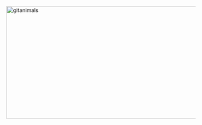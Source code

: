 <!--
**leechaebyeol/leechaebyeol** is a ✨ _special_ ✨ repository because its `README.md` (this file) appears on your GitHub profile.

Here are some ideas to get you started:

- 🔭 I’m currently working on ...
- 🌱 I’m currently learning ...
- 👯 I’m looking to collaborate on ...
- 🤔 I’m looking for help with ...
- 💬 Ask me about ...
- 📫 How to reach me: ...
- 😄 Pronouns: ...
- ⚡ Fun fact: ...
-->
<a href="https://www.gitanimals.org/">
      <img
        src="https://render.gitanimals.org/guilds/752091119044368803/draw"
        width="600"
        height="300"
        alt="gitanimals"
      />
    </a>
